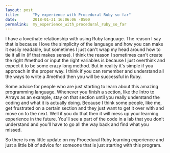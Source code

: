 ```yaml
---
layout: post
title:      "My experience with Procedural Ruby so far"
date:       2018-01-31 16:06:06 -0500
permalink:  my_experience_with_procedural_ruby_so_far
---
```



I have a love/hate relationship with using Ruby language. The reason I say that is because I love the simplicity of the language and how you can make it easily readable, but sometimes I just can't wrap my head around how to tie it all in (if that makes sense). I think the reason I sometimes can't create the right #method or input the right variables is because I just overthink and expect it to be some crazy long method. But in reality it's simple if you approach in the proper way. I think if you can remember and understand all the ways to write a #method then you will be successful in Ruby.

Some advice for people who are just starting to learn about this amazing programming language. Whenever you finish a section, like the Intro to Arrays as an example, stay on that section until you really understand the coding and what it is actually doing. Because I think some people, like me, get frustrated on a certain section and they just want to get it over with and move on to the next. Well if you do that then it will mess up your learning experience in the future. You'll see a part of the code in a lab that you don’t understand and you'll have to go all the way back and find what you missed. 

So there is my little update on my Procedural Ruby learning experience and just a little bit of advice for someone that is just starting with this program.
